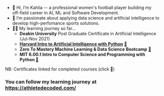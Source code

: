 - 👋 Hi, I’m Kahlia -- a professional women's football player building my off-field career in AI, ML and Software Development.
- 🧪 I’m passionate about applying data science and artificial intelligence to develop high-perfomance sports solutions.
- 👩‍💻 My learning journey so far...
  - **Deakin University** Post Graduate Certificate in Artificial Intelligence (Jul-Nov 2021)
  - **[Harvard Intro to Artificial Intelligence with Python](https://github.com/athletedecoded/CS50-AI)** [📜](https://courses.edx.org/certificates/f4fbac28599349868a4cbcc0fa4470ff)
  - **Zero To Mastery Machine Learning & Data Science Bootcamp** [📜](https://www.udemy.com/certificate/UC-735b54b7-f097-4993-add0-e679bf4fc919/)
  - **MIT 6.00.1 Intro to Computer Science and Programming with Python [📜](https://courses.edx.org/certificates/469ec7e297344ee9a03906916f5921da)**

NB: Certificates linked for completed courses (click 📜)

### You can follow my learning journey at https://athletedecoded.com/

